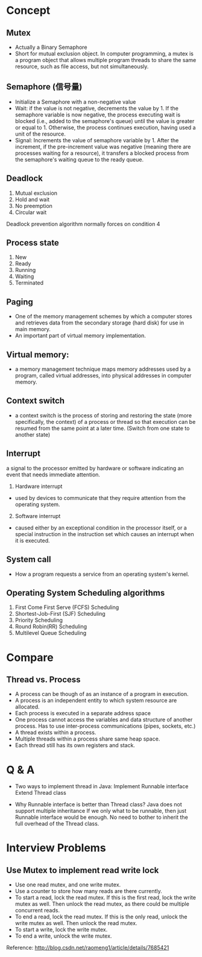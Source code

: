# Concept

## Mutex
* Actually a Binary Semaphore
* Short for mutual exclusion object. In computer programming, a mutex is a program object that allows multiple program threads to share the same resource, such as file access, but not simultaneously.

## Semaphore (信号量)
* Initialize a Semaphore with a non-negative value
* Wait: if the value is not negative, decrements the value by 1. If the semaphore variable is now negative, the process executing wait is blocked (i.e., added to the semaphore's queue) until the value is greater or equal to 1. Otherwise, the process continues execution, having used a unit of the resource.
* Signal: Increments the value of semaphore variable by 1. After the increment, if the pre-increment value was negative (meaning there are processes waiting for a resource), it transfers a blocked process from the semaphore's waiting queue to the ready queue.

## Deadlock
1. Mutual exclusion
2. Hold and wait
3. No preemption
4. Circular wait

Deadlock prevention algorithm normally forces on condition 4

## Process state
1. New
2. Ready
3. Running
4. Waiting
5. Terminated

## Paging
* One of the memory management schemes by which a computer stores and retrieves data from the secondary storage (hard disk) for use in main memory.
* An important part of virtual memory implementation.

## Virtual memory:
* a memory management technique maps memory addresses used by a program, called virtual addresses, into physical addresses in computer memory.

## Context switch
* a context switch is the process of storing and restoring the state (more specifically, the context) of a process or thread so that execution can be resumed from the same point at a later time. (Switch from one state to another state)

## Interrupt

a signal to the processor emitted by hardware or software indicating an event that needs immediate attention.

1. Hardware interrupt
* used by devices to communicate that they require attention from the operating system.
2. Software interrupt
* caused either by an exceptional condition in the processor itself, or a special instruction in the instruction set which causes an interrupt when it is executed.

## System call
* How a program requests a service from an operating system's kernel.

## Operating System Scheduling algorithms
1. First Come First Serve (FCFS) Scheduling
2. Shortest-Job-First (SJF) Scheduling
3. Priority Scheduling
4. Round Robin(RR) Scheduling
5. Multilevel Queue Scheduling

# Compare

## Thread vs. Process
* A process can be though of as an instance of a program in execution.
* A process is an independent entity to which system resource are allocated.
* Each process is executed in a separate address space
* One process cannot access the variables and data structure of another process. Has to use inter-process communications (pipes, sockets, etc.)
* A thread exists within a process.
* Multiple threads within a process share same heap space.
* Each thread still has its own registers and stack.

# Q & A
* Two ways to implement thread in Java:
	Implement Runnable interface
	Extend Thread class

* Why Runnable interface is better than Thread class?
	Java does not support multiple inheritance
	If we only what to be runnable, then just Runnable interface would be enough. No need to bother to inherit the full overhead of the Thread class.

# Interview Problems
## Use Mutex to implement read write lock
* Use one read mutex, and one write mutex.
* Use a counter to store how many reads are there currently.
* To start a read, lock the read mutex. If this is the first read, lock the write mutex as well. Then unlock the read mutex, as there could be multiple concurrent reads.
* To end a read, lock the read mutex. If this is the only read, unlock the write mutex as well. Then unlock the read mutex.
* To start a write, lock the write mutex.
* To end a write, unlock the write mutex.

Reference: http://blog.csdn.net/raomeng1/article/details/7685421
